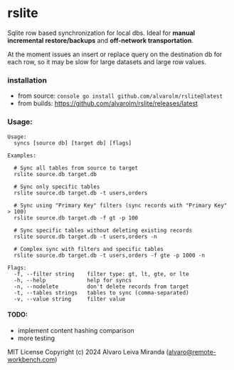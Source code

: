 # rslite

Sqlite row based synchronization for local dbs.
Ideal for **manual incremental restore/backups** and **off-network transportation**.

At the moment issues an insert or replace query on the destination db for each row, so it may be slow for large datasets and large row values.

### installation
- from source: ```console go install github.com/alvarolm/rslite@latest```
- from builds: https://github.com/alvarolm/rslite/releases/latest
### Usage:
```console
Usage:
  syncs [source db] [target db] [flags]

Examples:

  # Sync all tables from source to target
  rslite source.db target.db

  # Sync only specific tables
  rslite source.db target.db -t users,orders

  # Sync using "Primary Key" filters (sync records with "Primary Key" > 100)
  rslite source.db target.db -f gt -p 100

  # Sync specific tables without deleting existing records
  rslite source.db target.db -t users,orders -n

  # Complex sync with filters and specific tables
  rslite source.db target.db -t users,orders -f gte -p 1000 -n

Flags:
  -f, --filter string    filter type: gt, lt, gte, or lte
  -h, --help             help for syncs
  -n, --nodelete         don't delete records from target
  -t, --tables strings   tables to sync (comma-separated)
  -v, --value string     filter value
```

#### TODO:
- implement content hashing comparison
- more testing

MIT License
Copyright (c) 2024 Alvaro Leiva Miranda (alvaro@remote-workbench.com)
